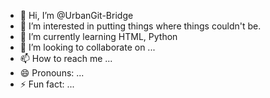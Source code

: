 - 👋 Hi, I’m @UrbanGit-Bridge
- 👀 I’m interested in putting things where things couldn't be.
- 🌱 I’m currently learning HTML, Python
- 💞️ I’m looking to collaborate on ...
- 📫 How to reach me ...
- 😄 Pronouns: ...
- ⚡ Fun fact: ...

<!---
UrbanGit-Bridge/UrbanGit-Bridge is a ✨ special ✨ repository because its `README.md` (this file) appears on your GitHub profile.
You can click the Preview link to take a look at your changes.
--->
